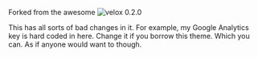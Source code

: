 Forked from the awesome ![velox 0.2.0](https://raw.githubusercontent.com/dreyacosta/velox/ghost-0.5.0/screenshots/velox-0.2.0-preview.jpg)

This has all sorts of bad changes in it. For example, my Google Analytics key is hard coded in here. Change it if you borrow this theme. Which you can. As if anyone would want to though.
